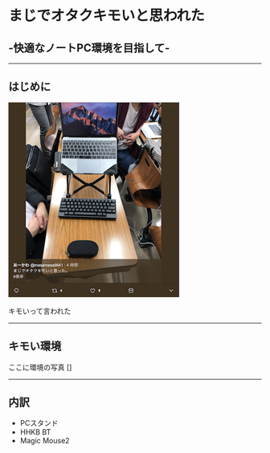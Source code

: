 # まじでオタクキモいと思われた
## -快適なノートPC環境を目指して-

---

## はじめに

![キモいツイート](images/OTKIMOI.png)

キモいって言われた

---

## キモい環境

ここに環境の写真
[]

---

## 内訳

* PCスタンド
* HHKB BT
* Magic Mouse2